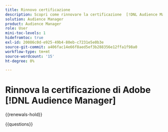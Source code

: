 ```yaml
---
title: Rinnovo certificazione
description: Scopri come rinnovare la certificazione  [!DNL Audience Manager]  prima della scadenza.
solution: Audience Manager
product: Audience Manager
role: User
mini-toc-levels: 1
hidefromtoc: true
exl-id: 20086c0d-e925-49b4-80eb-c7231e5e0b3e
source-git-commit: a406fac14e66f8aed5ef3b288356e12ffa1f98a0
workflow-type: tm+mt
source-wordcount: '15'
ht-degree: 0%

---
```


# Rinnova la certificazione di Adobe [!DNL Audience Manager]

{{renewals-hold}}

<!--

Your Adobe certification is valid for two years. If you are nearing this two-year mark, it's time to renew your certification to keep it active. 

First, select the appropriate level on the tab below (Professional, Expert, or Master). Then carefully review what you'll need to do to renew your certification. 
 
Be sure that you provide ample time to complete all the requirements before your certification expires. 
 
It's important to note that if your certification expires, you'll have to retake the certification exam, which is NOT free of charge. 

>[!IMPORTANT]
>
>**Log in first:** The following links will function **only** after a **successful login** to the [Adobe Credential Management System](https://www.certmetrics.com/adobe){target="_blank"}.
>
><br>
>
>**To share a link:** If you would like to share the link to a renewal exam or assessment with a colleague, please link to the overall exam renewal page,  not the URL of the exam itself, to avoid login issues.

>[!BEGINTABS]

>[!TAB Professional]

## Instructions for renewing your certification:

* **Step 1**: Successfully log in to [Adobe Credential Management System](https://www.certmetrics.com/adobe){target="_blank"}, then return to this page
* **Step 2**: Review the exam objectives and resources
* **Step 3**: Take and pass the exam

### Adobe [!DNL Audience Manager] Business Practitioner Professional Renewal Exam

You should be currently certified (not expired) in:

* Adobe [!DNL Audience Manager] Business Practitioner Professional

### Get ready

**Exam details:**
  
* Level: Professional (0-12 months' experience)
* Passing Score: 27/35
* Time: 70 minutes
* Delivery: On-demand / non-proctored
* Available languages: English
* Cost: FREE
* Exam ID: AD5-E852 Adobe [!DNL Audience Manager] Business Practitioner Professional Renewal Exam

### Exam Objectives and Scope

**Section 1: Segment Creation and Syndication (32%)**

* Identify ways to utilize first-, second-, and third-party data for targeting and analytical purposes
* Describe the basic process for the activation of business or campaign goals
* Differentiate the methods for segment activation
* Identify the different types of destinations
* Identify the different types of sources

**Section 2: Trait Creation (16%)**

* Given a scenario, identify signals, traits, segments, and audiences
* Identify the uses of different types of traits

**Section 3: Reporting and Measurements (16%)**

* Given a scenario, generate reports to measure activation or campaign goals
* Given a scenario, compare audiences on the basis of match rates

**Section 4: Troubleshooting (10%)**

* Given a scenario, troubleshoot inbound data from different sources and source types
* Validate format for inbound data files

**Section 5: Taxonomy (12%)**

* Identify best practices for organized folder structure using clear and consistent nomenclature
* Classify traits and segments into folders using consistent and clear nomenclature

**Section 6: Profile Merge, ID Sync, and Audience Marketplace (14%)**

* Organize user traits into a single unified profile to create household- or device-based audiences
* Identify activation using Audience Marketplace

### Get prepped

You are not required to complete training before taking the exam, and training alone will not provide you with the knowledge and skills required to pass the exam. A combination of training and successful, on-the-job experience are critical to providing you with the repository needed to pass the exam.

Here are some suggested resources to help you prepare:

**Section 1**

* [Types of Data Collected](https://experienceleague.adobe.com/docs/audience-manager/user-guide/overview/data-types-collected.html?lang=en){target="_blank"}
* [Data Security in Audience Manager](https://experienceleague.adobe.com/docs/audience-manager/user-guide/overview/data-security.html){target="_blank"}
* [Data Privacy Requests](https://experienceleague.adobe.com/docs/audience-manager/user-guide/overview/data-privacy/data-privacy-requests.html){target="_blank"}
* [Audience Manager Overview](https://experienceleague.adobe.com/docs/audience-manager/user-guide/overview/aam-overview.html?lang=en){target="_blank"}
* [Customer Data Feed FAQ](https://experienceleague.adobe.com/docs/audience-manager/user-guide/faqs/faq-cdf.html){target="_blank"}
* [Destination Builder](https://experienceleague.adobe.com/docs/audience-manager/user-guide/features/destinations/destinations-reference/destination-builder.html){target="_blank"}
* [Destination Macros Defined](https://experienceleague.adobe.com/docs/audience-manager/user-guide/features/destinations/destinations-reference/destination-macros.html){target="_blank"}
* [Activate audiences to batch profile export destinations](https://experienceleague.adobe.com/docs/experience-platform/destinations/ui/activate/activate-batch-profile-destinations.html?lang=en){target="_blank"}
* [Add New Device-Based Destinations](https://experienceleague.adobe.com/docs/audience-manager/user-guide/features/destinations/device-based/add-device-based-destinations.html?lang=en){target="_blank"}
 
**Section 2**

* [Understand segments in Analytics and Audience Manager](https://experienceleague.adobe.com/docs/analytics/integration/audience-analytics/audience-analytics-workflow/aam-analytics-segments.html?lang=en){target="_blank"}
* [Understanding Signals](https://experienceleague.adobe.com/docs/audience-manager/user-guide/features/data-explorer/data-explorer-understanding-signals.html?lang=en){target="_blank"}
* [Prefix Requirements for Key Variables](https://experienceleague.adobe.com/docs/audience-manager/user-guide/features/traits/trait-variable-prefixes.html?lang=en){target="_blank"}
* [Trait Recommendations](https://experienceleague.adobe.com/docs/audience-manager/user-guide/features/segments/trait-recommendations.html?lang=en){target="_blank"}
* [Create Algorithmic Traits](https://experienceleague.adobe.com/docs/audience-manager/user-guide/features/traits/trait-builder/create-algorithmic-traits.html?lang=en){target="_blank"}

**Section 3**

* [Conversions reports](https://experienceleague.adobe.com/docs/analytics/technotes/ga-to-aa/reports/conversions-reports.html?lang=en){target="_blank"}
* [Unique User Reach](https://experienceleague.adobe.com/docs/audience-manager/user-guide/reporting/audience-optimization-reports/audience-optimization-publishers/publisher-unique-reach.html?lang=en){target="_blank"}
* [Ad Unit Overlap](https://experienceleague.adobe.com/docs/audience-manager/user-guide/reporting/audience-optimization-reports/audience-optimization-publishers/publisher-ad-unit-overlap.html?lang=en){target="_blank"}
* [Understand Match Rates](https://experienceleague.adobe.com/docs/audience-manager-learn/tutorials/data-activation/destinations-basics/understanding-match-rates.html?lang=en){target="_blank"}
* [Causes of Low Match Rates for Addressable Audiences](https://experienceleague.adobe.com/docs/audience-manager/user-guide/features/addressable-audiences.html?lang=en#low-match-rates){target="_blank"}
* [Understanding ID synchronization and match rates](https://experienceleague.adobe.com/docs/id-service/using/intro/match-rates.html?lang=en){target="_blank"}

**Section 4**

* [Onboarding Status Report: About](https://experienceleague.adobe.com/docs/audience-manager/user-guide/reporting/onboarding-status-report.html?lang=en#onboarding-status-about){target="_blank"}
* [Data Sources List and Settings](https://experienceleague.adobe.com/docs/audience-manager/user-guide/features/data-sources/datasources-list-and-settings.html?lang=en){target="_blank"}
* [Inbound Data File Contents: Syntax, Invalid Characters, Variables, and Examples](https://experienceleague.adobe.com/docs/audience-manager/user-guide/implementation-integration-guides/sending-audience-data/batch-data-transfer-process/inbound-file-contents.html?lang=en){target="_blank"}

**Section 5**

* [Audience Manager Use Cases](https://experienceleague.adobe.com/docs/audience-manager-learn/tutorials/intro-to-audience-manager/audience-manager-use-cases.html?lang=en){target="_blank"}
* [Create a trait taxonomy](https://experienceleague.adobe.com/docs/audience-manager-learn/tutorials/build-and-manage-audiences/traits-and-segments/creating-a-trait-taxonomy.html?lang=en){target="_blank"}
* [Classifying Traits with a Common Taxonomy](https://experienceleague.adobe.com/docs/audience-manager/user-guide/features/traits/trait-common-taxonomy.html?lang=en){target="_blank"}
* [Create a segment taxonomy](https://experienceleague.adobe.com/docs/audience-manager-learn/tutorials/build-and-manage-audiences/traits-and-segments/creating-a-segment-taxonomy.html?lang=en){target="_blank"}

**Section 6**

* [General Use Cases for Profile Merge Rules](https://experienceleague.adobe.com/docs/audience-manager/user-guide/features/profile-merge-rules/merge-rule-targeting-options.html?lang=en){target="_blank"}
* [Profile Merge Rules Overview](https://experienceleague.adobe.com/docs/audience-manager/user-guide/features/profile-merge-rules/merge-rules-overview.html?lang=en)
* [Getting Started with Profile Merge Rules](https://experienceleague.adobe.com/docs/audience-manager/user-guide/features/profile-merge-rules/merge-rules-start.html?lang=en){target="_blank"}
* [Create, Price, and Manage Data Feeds](https://experienceleague.adobe.com/docs/audience-manager/user-guide/features/audience-marketplace/audience-marketplace-for-data-providers/marketplace-create-manage-feeds.html?lang=en){target="_blank"}
* [Audience Marketplace](https://experienceleague.adobe.com/docs/audience-manager/user-guide/features/audience-marketplace/audience-marketplace.html?lang=en){target="_blank"}

### Renew your certification

Ensure that you have followed step 1 above, and successfully logged in to [Adobe Credential Management System](https://www.certmetrics.com/adobe){target="_blank"} first. Then, to renew your certification, click on the link below.

[!BADGE Take the Adobe [!DNL Audience Manager] Business Practitioner Professional Renewal Exam - AD5-E852]{type=Informative url="https://www.certmetrics.com/adobe/candidate/caveon_sso_adobe.aspx?ssoLogin=true&eid=AD5-E852 newtab=true"}

>[!NOTE]
>
>This exam is free, open book, and un-proctored. You may take the exam up to three times. If you are unsuccessful after the third attempt, you must wait **30 days** to try again. Failure to comply might result in your certification being revoked.

>[!TAB Expert]

## Instructions for renewing your certification:

* **Step 1**: Successfully log in to [Adobe Credential Management System](https://www.certmetrics.com/adobe){target="_blank"}, then return to this page
* **Step 2**: Review the exam objectives and resources
* **Step 3**: Take and pass the exam

### You should be currently certified (not expired) in:

* Adobe Audience Manager Business Practitioner Expert

### Get ready

**Exam details:**
  
* Level: Expert (1-3 years' experience)
* Passing Score: 23/30
* Time: 68 mins
* Delivery: On-demand / non-proctored
* Available languages: English
* Cost: FREE
* Exam ID: AD5-E826 - Adobe Audience Manager Business Practitioner Expert Renewal Exam

### Exam Objectives and Scope

**Section 1: Segment Creation and Syndication (25%)**

* Determine the appropriate method to create segments utilizing 1p/2p/3p data for targeting and analytical purposes
* Given a scenario, recommend segments for activation that align to business or campaign goals
* Determine the appropriate method to syndicate segments to destinations for activation

**Section 2: Trait Creation (17%)**

* Recommend traits for a given audience strategy
* Determine the correct method to create and update rule-based and/or onboarded traits

**Section 3: Reporting and Measurements (21%)**

* Given a scenario, analyze reports to provide actionable next steps to meet business goals
* Given a scenario, analyze audience optimization

**Section 4: Troubleshooting and Administration (26%)**

* Given a scenario, verify audience delivery information to ensure scheduled delivery needs
* Determine the appropriate practice to validate offline inbound files
* Given a scenario, determine the correct method to perform QA against the ID sync
* Determine the appropriate method to navigate and activate from the Adobe Audience Marketplace

**Section 5: Taxonomy (11%)**

* Determine the appropriate structure to create traits and segments that utilize a clear and consistent nomenclature
* Determine the correct technique to maintain an organized platform using a clear folder structure
* Differentiate between the different types of destinations

### Get prepped

You are not required to complete training before taking the exam, and training alone will not provide you with the knowledge and skills required to pass the exam. A combination of training and successful, on-the-job experience are critical to providing you with the repository needed to pass the exam.

Here are some suggested resources to help you prepare:

[!BADGE Sample questions]{type=Informative url="https://sei.caveon.com/launchpad/ad4-e453-adobe-audience-manager-business-practitioner-sample-exam newtab=true"}

### Resources:

* [Adobe [!DNL Audience Manager] Product Documentation](https://experienceleague.adobe.com/docs/audience-manager/user-guide/aam-home.html){target="_blank"}
* [Adobe Support - Experience Cloud Audiences](https://experienceleaguecommunities.adobe.com/t5/Adobe-Experience-Cloud-Audiences/ct-p/experience-cloud-audiences-community){target="_blank"}
* [Adobe Experience Cloud Learn and Support](https://helpx.adobe.com/support/experience-cloud.html){target="_blank"}
* [Experience League [!DNL Audience Manager]](https://experienceleague.adobe.com/#recommended/solutions/audience-manager){target="_blank"}

**Restart your certification**

Ensure that you have followed step 1 above, and successfully logged in to [Adobe Credential Management System](https://www.certmetrics.com/adobe){target="_blank"} first. Then, to renew your certification, click on the Adobe Audience Manager Business Practitioner Expert - AD5-E826 link below.

[!BADGE Take the Adobe Audience Manager Business Practitioner Expert renewal exam AD5-E826]{type=Informative url="https://www.certmetrics.com/adobe/candidate/caveon_sso_adobe.aspx?ssoLogin=true&eid=AD5-E826 newtab=true"} 

>[!NOTE]
>
>This exam is free, open book, and un-proctored. You may take the exam up to three times. If you are unsuccessful after the third attempt, you must wait **30 days** to try again. Failure to comply might result in your certification being revoked.


>[!TAB Master]

## Instructions for renewing your certification

* **Step 1** - Review the exam objectives
* **Step 2** - Review the resources
* **Step 3** - Take and pass the exam

### You should be currently certified (not expired) in:

* Adobe Audience Manager Architect master

### Get ready

**Exam details:**
  
* Level: Master (3-5 years' experience)
* Passing Score: 22/29
* Time: 58 mins
* Delivery: On-demand / non-proctored
* Available languages: English
* Cost: FREE
* Exam ID: AD5-E825 - Adobe Audience Manager Architect Master Renewal Exam

## Exam Objectives and Scope:

**Section 1: Implementation Analysis (28%)**

* Determine how to guide and support implementation of AAM as a stand-alone product or as part of a cloud solution
* Analyze outbound destination options and recommend an AAM implementation approach
* Determine a data onboarding strategy for a business use case
* Identify features such as visitor profile viewer, tags, RBAC, and so on, to align with business goals
* Determine how to design and test pixels required to create segments and traits

**Section 2: Solution Design and Recommendations (17%)**

* Determine AAM capabilities based on customer use case for audience and activation
* Apply procedural concepts to utilize audience identity solutions to compliment design architecture
* Identify attribute and behavioral data and map it to specific business use cases
* Apply procedural concepts to design folder taxonomy and naming convention

**Section 3: Segmentation and Activation (31%)**

* Apply procedural concepts to create destinations in [!DNL Audience Manager]
* Identify signals to create Rule-Based, Onboarded, and Algorithmic Traits
* Apply procedural concepts to create segments using frequency/recency
* Determine how to create segments using profile merge rules
* Apply procedural concepts to create an algorithmic or predictive model
* Determine segmentation logic based on use cases

**Section 4: Privacy and Data Governance (7%)**

* Recommend [!DNL Audience Manager] capabilities as it relates to governance, privacy, and security
* Identify customer data policies that are in line with government regulations

**Section 5: Performance and Reporting (17%)**

* Determine how to configure reports in AAM to gather signal, traits, and segment performance per business requirements

### Get prepped

You are not required to complete training before taking the exam, and training alone will not provide you with the knowledge and skills required to pass the exam. A combination of training and successful, on-the-job experience are critical to providing you with the repository needed to pass the exam.

Here are some suggested resources to help you prepare:

* [AAM: Technical Foundations](https://solutionpartners.adobe.com/training/learning_program/learningProgram32128.html){target="_blank"}
* [AAM: Integration Series](https://solutionpartners.adobe.com/training/courses/course500091.html){target="_blank"}
* [AAM: Advanced Features](https://solutionpartners.adobe.com/training/courses/course500092.html){target="_blank"}
* [ Launch Training & Resources](https://solutionpartners.adobe.com/training/courses/course1326130.html){target="_blank"}

### Renew your certification

Ensure that you have followed step 1 above, and successfully logged in to [Adobe Credential Management System](https://www.certmetrics.com/adobe){target="_blank"} first. Then, to renew your certification, click on the Adobe Audience Manager Architect Master renewal - AD5-E825 link below.

[!BADGE Take the Adobe Audience Manager Architect Master renewal exam AD5-E825]{type=Informative url="https://www.certmetrics.com/adobe/candidate/caveon_sso_adobe.aspx?ssoLogin=true&eid=AD5-E825 newtab=true"}

>[!NOTE]
>
>This exam is free, open book, and un-proctored. You may take the exam up to three times. If you are unsuccessful after the third attempt, you must wait **30 days** to try again. Failure to comply might result in your certification being revoked.


>[!ENDTABS]

### Questions

View the certification [FAQ](https://experienceleague.adobe.com/docs/certification/certification/faq.html){target="_blank"}.

Additional questions? [Contact us](mailto:certif@adobe.com).

-->

{{questions}}